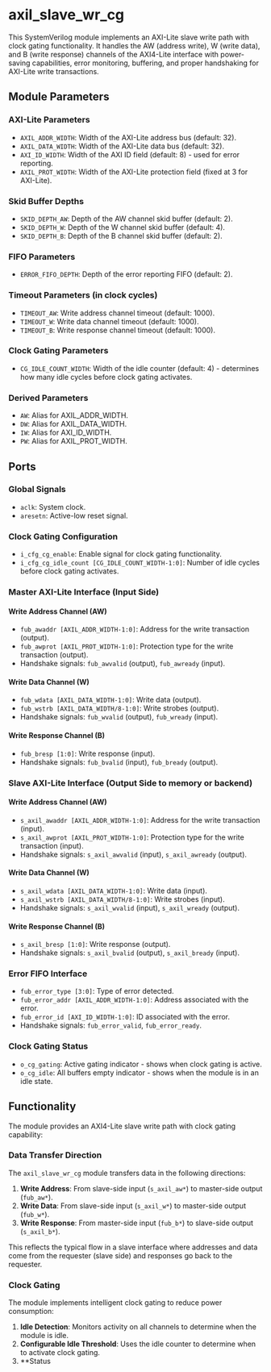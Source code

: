 # axil_slave_wr_cg

This SystemVerilog module implements an AXI-Lite slave write path with clock gating functionality. It handles the AW (address write), W (write data), and B (write response) channels of the AXI4-Lite interface with power-saving capabilities, error monitoring, buffering, and proper handshaking for AXI-Lite write transactions.

## Module Parameters

### AXI-Lite Parameters
- `AXIL_ADDR_WIDTH`: Width of the AXI-Lite address bus (default: 32).
- `AXIL_DATA_WIDTH`: Width of the AXI-Lite data bus (default: 32).
- `AXI_ID_WIDTH`: Width of the AXI ID field (default: 8) - used for error reporting.
- `AXIL_PROT_WIDTH`: Width of the AXI-Lite protection field (fixed at 3 for AXI-Lite).

### Skid Buffer Depths
- `SKID_DEPTH_AW`: Depth of the AW channel skid buffer (default: 2).
- `SKID_DEPTH_W`: Depth of the W channel skid buffer (default: 4).
- `SKID_DEPTH_B`: Depth of the B channel skid buffer (default: 2).

### FIFO Parameters
- `ERROR_FIFO_DEPTH`: Depth of the error reporting FIFO (default: 2).

### Timeout Parameters (in clock cycles)
- `TIMEOUT_AW`: Write address channel timeout (default: 1000).
- `TIMEOUT_W`: Write data channel timeout (default: 1000).
- `TIMEOUT_B`: Write response channel timeout (default: 1000).

### Clock Gating Parameters
- `CG_IDLE_COUNT_WIDTH`: Width of the idle counter (default: 4) - determines how many idle cycles before clock gating activates.

### Derived Parameters
- `AW`: Alias for AXIL_ADDR_WIDTH.
- `DW`: Alias for AXIL_DATA_WIDTH.
- `IW`: Alias for AXI_ID_WIDTH.
- `PW`: Alias for AXIL_PROT_WIDTH.

## Ports

### Global Signals
- `aclk`: System clock.
- `aresetn`: Active-low reset signal.

### Clock Gating Configuration
- `i_cfg_cg_enable`: Enable signal for clock gating functionality.
- `i_cfg_cg_idle_count [CG_IDLE_COUNT_WIDTH-1:0]`: Number of idle cycles before clock gating activates.

### Master AXI-Lite Interface (Input Side)

#### Write Address Channel (AW)
- `fub_awaddr [AXIL_ADDR_WIDTH-1:0]`: Address for the write transaction (output).
- `fub_awprot [AXIL_PROT_WIDTH-1:0]`: Protection type for the write transaction (output).
- Handshake signals: `fub_awvalid` (output), `fub_awready` (input).

#### Write Data Channel (W)
- `fub_wdata [AXIL_DATA_WIDTH-1:0]`: Write data (output).
- `fub_wstrb [AXIL_DATA_WIDTH/8-1:0]`: Write strobes (output).
- Handshake signals: `fub_wvalid` (output), `fub_wready` (input).

#### Write Response Channel (B)
- `fub_bresp [1:0]`: Write response (input).
- Handshake signals: `fub_bvalid` (input), `fub_bready` (output).

### Slave AXI-Lite Interface (Output Side to memory or backend)

#### Write Address Channel (AW)
- `s_axil_awaddr [AXIL_ADDR_WIDTH-1:0]`: Address for the write transaction (input).
- `s_axil_awprot [AXIL_PROT_WIDTH-1:0]`: Protection type for the write transaction (input).
- Handshake signals: `s_axil_awvalid` (input), `s_axil_awready` (output).

#### Write Data Channel (W)
- `s_axil_wdata [AXIL_DATA_WIDTH-1:0]`: Write data (input).
- `s_axil_wstrb [AXIL_DATA_WIDTH/8-1:0]`: Write strobes (input).
- Handshake signals: `s_axil_wvalid` (input), `s_axil_wready` (output).

#### Write Response Channel (B)
- `s_axil_bresp [1:0]`: Write response (output).
- Handshake signals: `s_axil_bvalid` (output), `s_axil_bready` (input).

### Error FIFO Interface
- `fub_error_type [3:0]`: Type of error detected.
- `fub_error_addr [AXIL_ADDR_WIDTH-1:0]`: Address associated with the error.
- `fub_error_id [AXI_ID_WIDTH-1:0]`: ID associated with the error.
- Handshake signals: `fub_error_valid`, `fub_error_ready`.

### Clock Gating Status
- `o_cg_gating`: Active gating indicator - shows when clock gating is active.
- `o_cg_idle`: All buffers empty indicator - shows when the module is in an idle state.

## Functionality

The module provides an AXI4-Lite slave write path with clock gating capability:

### Data Transfer Direction

The `axil_slave_wr_cg` module transfers data in the following directions:

1. **Write Address**: From slave-side input (`s_axil_aw*`) to master-side output (`fub_aw*`).
2. **Write Data**: From slave-side input (`s_axil_w*`) to master-side output (`fub_w*`).
3. **Write Response**: From master-side input (`fub_b*`) to slave-side output (`s_axil_b*`).

This reflects the typical flow in a slave interface where addresses and data come from the requester (slave side) and responses go back to the requester.

### Clock Gating

The module implements intelligent clock gating to reduce power consumption:

1. **Idle Detection**: Monitors activity on all channels to determine when the module is idle.
2. **Configurable Idle Threshold**: Uses the idle counter to determine when to activate clock gating.
3. **Status